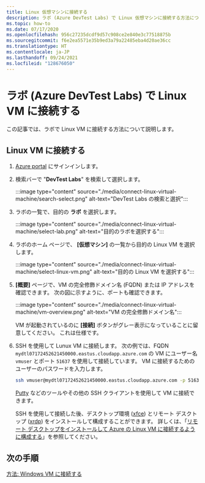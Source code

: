 ```yaml
---
title: Linux 仮想マシンに接続する
description: ラボ (Azure DevTest Labs) で Linux 仮想マシンに接続する方法について説明します。
ms.topic: how-to
ms.date: 07/17/2020
ms.openlocfilehash: 956c27235dcdf9d57c908ce2e840e3c77518875b
ms.sourcegitcommit: f6e2ea5571e35b9ed3a79a22485eba4d20ae36cc
ms.translationtype: HT
ms.contentlocale: ja-JP
ms.lasthandoff: 09/24/2021
ms.locfileid: "128676050"
---
```

# <a name="connect-to-a-linux-vm-in-your-lab-azure-devtest-labs"></a>ラボ (Azure DevTest Labs) で Linux VM に接続する
この記事では、ラボで Linux VM に接続する方法について説明します。 

## <a name="connect-to-a-linux-vm"></a>Linux VM に接続する
1. [Azure portal](https://portal.azure.com) にサインインします。
1. 検索バーで "**DevTest Labs**" を検索して選択します。 

    :::image type="content" source="./media/connect-linux-virtual-machine/search-select.png" alt-text="DevTest Labs の検索と選択":::    
1. ラボの一覧で、目的の **ラボ** を選択します。

    :::image type="content" source="./media/connect-linux-virtual-machine/select-lab.png" alt-text="目的のラボを選択する":::            
1. ラボのホーム ページで、 **[仮想マシン]** の一覧から目的の Linux VM を選択します。 

    :::image type="content" source="./media/connect-linux-virtual-machine/select-linux-vm.png" alt-text="目的の Linux VM を選択する":::        
5. **[概要]** ページで、VM の完全修飾ドメイン名 (FQDN) または IP アドレスを確認できます。 次の図に示すように、ポートも確認できます。

    :::image type="content" source="./media/connect-linux-virtual-machine/vm-overview.png" alt-text="VM の完全修飾ドメイン名":::    

    VM が起動されているのに **[接続]** ボタンがグレー表示になっていることに留意してください。 これは仕様です。
6.  SSH を使用して Lunux VM に接続します。 次の例では、FQDN `mydtl07172452621450000.eastus.cloudapp.azure.com` の VM にユーザー名 `vmuser` とポート `51637` を使用して接続しています。 VM に接続するためのユーザーのパスワードを入力します。 

    ```bash
    ssh vmuser@mydtl07172452621450000.eastus.cloudapp.azure.com -p 51637
    ```

    [Putty](https://www.putty.org/) などのツールやその他の SSH クライアントを使用して VM に接続できます。 

    SSH を使用して接続した後、デスクトップ環境 ([xfce](https://www.xfce.org)) とリモート デスクトップ ([xrdp](http://xrdp.org)) をインストールして構成することができます。  詳しくは、「[リモート デスクトップをインストールして Azure の Linux VM に接続するように構成する](../virtual-machines/linux/use-remote-desktop.md)」を参照してください。 

## <a name="next-steps"></a>次の手順
[方法: Windows VM に接続する](connect-windows-virtual-machine.md)
